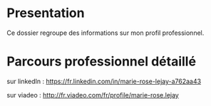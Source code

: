 # Presentation
 Ce dossier regroupe des informations sur mon profil professionnel.

# Parcours professionnel détaillé
 sur linkedIn : https://fr.linkedin.com/in/marie-rose-lejay-a762aa43
 
 sur viadeo : http://fr.viadeo.com/fr/profile/marie-rose.lejay

 
